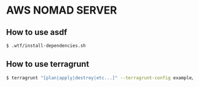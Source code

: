 # AWS NOMAD SERVER

## How to use asdf

```sh
$ .wtf/install-dependencies.sh
```

## How to use terragrunt

```sh
$ terragrunt "[plan|apply|destroy|etc...]" --terragrunt-config example/stages/europe-infra.hcl
```